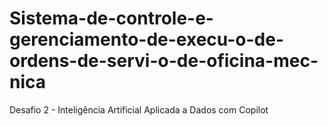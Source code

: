 # Sistema-de-controle-e-gerenciamento-de-execu-o-de-ordens-de-servi-o-de-oficina-mec-nica
Desafio 2 - Inteligência Artificial Aplicada a Dados com Copilot
